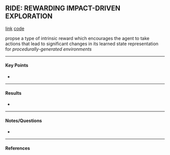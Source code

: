 ## RIDE: REWARDING IMPACT-DRIVEN EXPLORATION

[link](https://openreview.net/pdf?id=rkg-TJBFPB)
[code](https://github.com/facebookresearch/impact-driven-exploration)

<!-- ***************************************************** -->

propse a type of intrinsic reward which encourages the
agent to take actions that lead to significant changes in its learned state representation for *procedurally-generated environments*

<!-- ***************************************************** -->
---
#### Key Points

- 

<!-- ***************************************************** -->
---
#### Results

- 

<!-- ***************************************************** -->
---
#### Notes/Questions

- 

<!-- ***************************************************** -->
---
#### References



